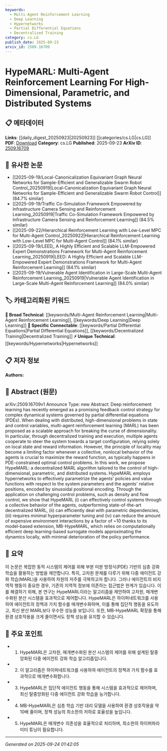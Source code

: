 ```yaml
---
keywords:
  - Multi-Agent Reinforcement Learning
  - Deep Learning
  - Hypernetworks
  - Partial Differential Equations
  - Decentralized Training
category: cs.LG
publish_date: 2025-09-23
arxiv_id: 2509.16709
---
```


<!-- KEYWORD_LINKING_METADATA:
{
  "processed_timestamp": "2025-09-24T01:42:05.552806",
  "vocabulary_version": "1.0",
  "selected_keywords": [
    "Multi-Agent Reinforcement Learning",
    "Deep Learning",
    "Hypernetworks",
    "Partial Differential Equations",
    "Decentralized Training"
  ],
  "rejected_keywords": [],
  "similarity_scores": {
    "Multi-Agent Reinforcement Learning": 0.78,
    "Deep Learning": 0.8,
    "Hypernetworks": 0.82,
    "Partial Differential Equations": 0.75,
    "Decentralized Training": 0.77
  },
  "extraction_method": "AI_prompt_based",
  "budget_applied": true,
  "candidates_json": {
    "candidates": [
      {
        "surface": "Multi-Agent Reinforcement Learning",
        "canonical": "Multi-Agent Reinforcement Learning",
        "aliases": [
          "MARL"
        ],
        "category": "broad_technical",
        "rationale": "Central to the paper's approach, connecting to broader reinforcement learning topics.",
        "novelty_score": 0.55,
        "connectivity_score": 0.85,
        "specificity_score": 0.7,
        "link_intent_score": 0.78
      },
      {
        "surface": "Deep Reinforcement Learning",
        "canonical": "Deep Learning",
        "aliases": [
          "DRL"
        ],
        "category": "broad_technical",
        "rationale": "Links to the broader field of deep learning, relevant for understanding the algorithm's foundation.",
        "novelty_score": 0.5,
        "connectivity_score": 0.88,
        "specificity_score": 0.65,
        "link_intent_score": 0.8
      },
      {
        "surface": "Hypernetworks",
        "canonical": "Hypernetworks",
        "aliases": [],
        "category": "unique_technical",
        "rationale": "A key component of the proposed algorithm, offering a novel parametrization approach.",
        "novelty_score": 0.7,
        "connectivity_score": 0.75,
        "specificity_score": 0.8,
        "link_intent_score": 0.82
      },
      {
        "surface": "Partial Differential Equations",
        "canonical": "Partial Differential Equations",
        "aliases": [
          "PDEs"
        ],
        "category": "specific_connectable",
        "rationale": "Essential for understanding the types of systems the algorithm is designed to control.",
        "novelty_score": 0.6,
        "connectivity_score": 0.78,
        "specificity_score": 0.72,
        "link_intent_score": 0.75
      },
      {
        "surface": "Decentralized Training",
        "canonical": "Decentralized Training",
        "aliases": [],
        "category": "specific_connectable",
        "rationale": "Highlights the training approach, crucial for scalability in multi-agent systems.",
        "novelty_score": 0.65,
        "connectivity_score": 0.8,
        "specificity_score": 0.76,
        "link_intent_score": 0.77
      }
    ],
    "ban_list_suggestions": [
      "feedback control strategy",
      "target configuration",
      "minimal hyperparameter tuning"
    ]
  },
  "decisions": [
    {
      "candidate_surface": "Multi-Agent Reinforcement Learning",
      "resolved_canonical": "Multi-Agent Reinforcement Learning",
      "decision": "linked",
      "scores": {
        "novelty": 0.55,
        "connectivity": 0.85,
        "specificity": 0.7,
        "link_intent": 0.78
      }
    },
    {
      "candidate_surface": "Deep Reinforcement Learning",
      "resolved_canonical": "Deep Learning",
      "decision": "linked",
      "scores": {
        "novelty": 0.5,
        "connectivity": 0.88,
        "specificity": 0.65,
        "link_intent": 0.8
      }
    },
    {
      "candidate_surface": "Hypernetworks",
      "resolved_canonical": "Hypernetworks",
      "decision": "linked",
      "scores": {
        "novelty": 0.7,
        "connectivity": 0.75,
        "specificity": 0.8,
        "link_intent": 0.82
      }
    },
    {
      "candidate_surface": "Partial Differential Equations",
      "resolved_canonical": "Partial Differential Equations",
      "decision": "linked",
      "scores": {
        "novelty": 0.6,
        "connectivity": 0.78,
        "specificity": 0.72,
        "link_intent": 0.75
      }
    },
    {
      "candidate_surface": "Decentralized Training",
      "resolved_canonical": "Decentralized Training",
      "decision": "linked",
      "scores": {
        "novelty": 0.65,
        "connectivity": 0.8,
        "specificity": 0.76,
        "link_intent": 0.77
      }
    }
  ]
}
-->

# HypeMARL: Multi-Agent Reinforcement Learning For High-Dimensional, Parametric, and Distributed Systems

## 📋 메타데이터

**Links**: [[daily_digest_20250923|20250923]] [[categories/cs.LG|cs.LG]]
**PDF**: [Download](https://arxiv.org/pdf/2509.16709.pdf)
**Category**: cs.LG
**Published**: 2025-09-23
**ArXiv ID**: [2509.16709](https://arxiv.org/abs/2509.16709)

## 🔗 유사한 논문
- [[2025-09-19/Local-Canonicalization Equivariant Graph Neural Networks for Sample-Efficient and Generalizable Swarm Robot Control_20250919|Local-Canonicalization Equivariant Graph Neural Networks for Sample-Efficient and Generalizable Swarm Robot Control]] (84.7% similar)
- [[2025-09-19/Traffic Co-Simulation Framework Empowered by Infrastructure Camera Sensing and Reinforcement Learning_20250919|Traffic Co-Simulation Framework Empowered by Infrastructure Camera Sensing and Reinforcement Learning]] (84.5% similar)
- [[2025-09-22/Hierarchical Reinforcement Learning with Low-Level MPC for Multi-Agent Control_20250922|Hierarchical Reinforcement Learning with Low-Level MPC for Multi-Agent Control]] (84.1% similar)
- [[2025-09-19/LEED_ A Highly Efficient and Scalable LLM-Empowered Expert Demonstrations Framework for Multi-Agent Reinforcement Learning_20250919|LEED: A Highly Efficient and Scalable LLM-Empowered Expert Demonstrations Framework for Multi-Agent Reinforcement Learning]] (84.1% similar)
- [[2025-09-19/Vulnerable Agent Identification in Large-Scale Multi-Agent Reinforcement Learning_20250919|Vulnerable Agent Identification in Large-Scale Multi-Agent Reinforcement Learning]] (84.0% similar)

## 🏷️ 카테고리화된 키워드
**🧠 Broad Technical**: [[keywords/Multi-Agent Reinforcement Learning|Multi-Agent Reinforcement Learning]], [[keywords/Deep Learning|Deep Learning]]
**🔗 Specific Connectable**: [[keywords/Partial Differential Equations|Partial Differential Equations]], [[keywords/Decentralized Training|Decentralized Training]]
**⚡ Unique Technical**: [[keywords/Hypernetworks|Hypernetworks]]

## 📋 저자 정보

**Authors:** 

## 📄 Abstract (원문)

arXiv:2509.16709v1 Announce Type: new 
Abstract: Deep reinforcement learning has recently emerged as a promising feedback control strategy for complex dynamical systems governed by partial differential equations (PDEs). When dealing with distributed, high-dimensional problems in state and control variables, multi-agent reinforcement learning (MARL) has been proposed as a scalable approach for breaking the curse of dimensionality. In particular, through decentralized training and execution, multiple agents cooperate to steer the system towards a target configuration, relying solely on local state and reward information. However, the principle of locality may become a limiting factor whenever a collective, nonlocal behavior of the agents is crucial to maximize the reward function, as typically happens in PDE-constrained optimal control problems. In this work, we propose HypeMARL: a decentralized MARL algorithm tailored to the control of high-dimensional, parametric, and distributed systems. HypeMARL employs hypernetworks to effectively parametrize the agents' policies and value functions with respect to the system parameters and the agents' relative positions, encoded by sinusoidal positional encoding. Through the application on challenging control problems, such as density and flow control, we show that HypeMARL (i) can effectively control systems through a collective behavior of the agents, outperforming state-of-the-art decentralized MARL, (ii) can efficiently deal with parametric dependencies, (iii) requires minimal hyperparameter tuning and (iv) can reduce the amount of expensive environment interactions by a factor of ~10 thanks to its model-based extension, MB-HypeMARL, which relies on computationally efficient deep learning-based surrogate models approximating the dynamics locally, with minimal deterioration of the policy performance.

## 📝 요약

이 논문은 복잡한 동적 시스템의 제어를 위해 부분 미분 방정식(PDE) 기반의 심층 강화 학습을 활용하는 방법을 제안합니다. 특히, 고차원 문제를 다루기 위해 다중 에이전트 강화 학습(MARL)을 사용하여 차원의 저주를 극복하고자 합니다. 그러나 에이전트의 비지역적 행동이 중요한 경우, 기존의 지역적 정보에 의존하는 접근법은 한계가 있습니다. 이를 해결하기 위해, 본 연구는 HypeMARL이라는 알고리즘을 제안하여 고차원, 매개변수화된 분산 시스템을 효과적으로 제어합니다. HypeMARL은 하이퍼네트워크를 사용하여 에이전트의 정책과 가치 함수를 매개변수화하며, 이를 통해 집단적 행동을 유도하고, 최신 분산 MARL보다 우수한 성능을 보입니다. 또한, MB-HypeMARL 확장을 통해 환경 상호작용을 크게 줄이면서도 정책 성능을 유지할 수 있습니다.

## 🎯 주요 포인트

- 1. HypeMARL은 고차원, 매개변수화된 분산 시스템의 제어를 위해 설계된 탈중앙화된 다중 에이전트 강화 학습 알고리즘입니다.
- 2. 이 알고리즘은 하이퍼네트워크를 사용하여 에이전트의 정책과 가치 함수를 효과적으로 매개변수화합니다.
- 3. HypeMARL은 집단적 에이전트 행동을 통해 시스템을 효과적으로 제어하며, 최신 탈중앙화된 다중 에이전트 강화 학습을 능가합니다.
- 4. MB-HypeMARL은 심층 학습 기반 대리 모델을 사용하여 환경 상호작용을 약 10배 줄이며, 정책 성능의 최소한의 저하로 효율성을 높입니다.
- 5. HypeMARL은 매개변수 의존성을 효율적으로 처리하며, 최소한의 하이퍼파라미터 튜닝이 필요합니다.


---

*Generated on 2025-09-24 01:42:05*